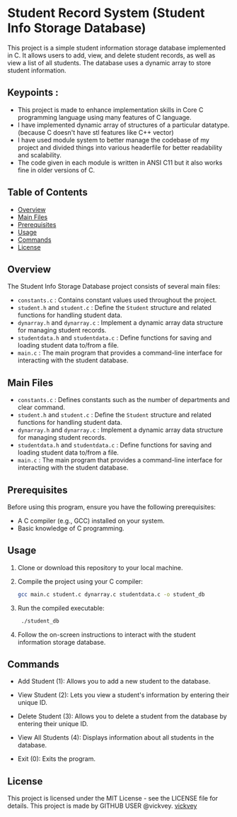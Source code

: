 # Student Record System (Student Info Storage Database)

This project is a simple student information storage database implemented in C. It allows users to add, view, and delete student records, as well as view a list of all students. The database uses a dynamic array to store student information.

## Keypoints :
- This project is made to enhance implementation skills in Core C programming language using many features of C language.
- I have implemented dynamic array of structures of a particular datatype. (because C doesn't have stl features like C++ vector)
- I have used module system to better manage the codebase of my project and divided things into various headerfile for better readability and scalability.
- The code given in each module is written in ANSI C11 but it also works fine in older versions of C.

## Table of Contents

- [Overview](#overview)
- [Main Files](#main-files)
- [Prerequisites](#prerequisites)
- [Usage](#usage)
- [Commands](#commands)
- [License](#license)

## Overview

The Student Info Storage Database project consists of several main files:

- `constants.c` : Contains constant values used throughout the project.
- `student.h` and `student.c` : Define the `Student` structure and related functions for handling student data.
- `dynarray.h` and `dynarray.c` : Implement a dynamic array data structure for managing student records.
- `studentdata.h` and `studentdata.c` : Define functions for saving and loading student data to/from a file.
- `main.c` : The main program that provides a command-line interface for interacting with the student database.

## Main Files

- `constants.c` : Defines constants such as the number of departments and clear command.
- `student.h` and `student.c` : Define the `Student` structure and related functions for handling student data.
- `dynarray.h` and `dynarray.c` : Implement a dynamic array data structure for managing student records.
- `studentdata.h` and `studentdata.c` : Define functions for saving and loading student data to/from a file.
- `main.c` : The main program that provides a command-line interface for interacting with the student database.

## Prerequisites

Before using this program, ensure you have the following prerequisites:

- A C compiler (e.g., GCC) installed on your system.
- Basic knowledge of C programming.

## Usage

1. Clone or download this repository to your local machine.

2. Compile the project using your C compiler:

   ```bash
   gcc main.c student.c dynarray.c studentdata.c -o student_db
3. Run the compiled executable:

   ```bash
    ./student_db
4. Follow the on-screen instructions to interact with the student information storage database.

## Commands

- Add Student (1): Allows you to add a new student to the database.

- View Student (2): Lets you view a student's information by entering their unique ID.

- Delete Student (3): Allows you to delete a student from the database by entering their unique ID.

- View All Students (4): Displays information about all students in the database.

- Exit (0): Exits the program.

## License

This project is licensed under the MIT License - see the LICENSE file for details.
This project is made by GITHUB USER @vickvey.
[vickvey](https://github.com/vickvey)
